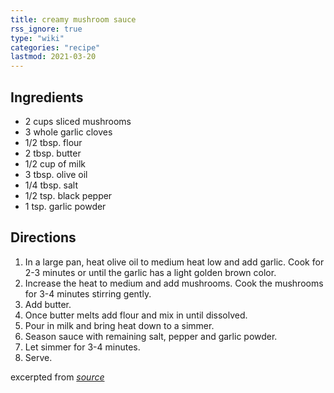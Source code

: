 ```yaml
---
title: creamy mushroom sauce
rss_ignore: true
type: "wiki"
categories: "recipe"
lastmod: 2021-03-20
---
```


## Ingredients

-   2 cups sliced mushrooms
-   3 whole garlic cloves
-   1/2 tbsp. flour
-   2 tbsp. butter
-   1/2 cup of milk
-   3 tbsp. olive oil
-   1/4 tbsp. salt
-   1/2 tsp. black pepper
-   1 tsp. garlic powder

## Directions

1. In a large pan, heat olive oil to medium heat low and add garlic. Cook for 2-3 minutes or until the garlic has a light golden brown color.
2. Increase the heat to medium and add mushrooms. Cook the mushrooms for 3-4 minutes stirring gently.
3. Add butter.
4. Once butter melts add flour and mix in until dissolved.
5. Pour in milk and bring heat down to a simmer.
6. Season sauce with remaining salt, pepper and garlic powder.
7. Let simmer for 3-4 minutes.
8. Serve.

excerpted from _[source](https://myhealthydish.com/low-carb/salmon-in-creamy-mushroom-sauce/)_